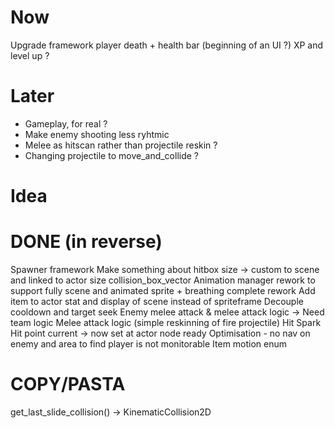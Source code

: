 # Now
Upgrade framework
player death + health bar (beginning of an UI ?)
XP and level up ?

# Later
+ Gameplay, for real ?
+ Make enemy shooting less ryhtmic
+ Melee as hitscan rather than projectile reskin ?
+ Changing projectile to move_and_collide ?

# Idea

# DONE (in reverse)
Spawner framework 
Make something about hitbox size -> custom to scene and linked to actor size collision_box_vector
Animation manager rework to support fully scene and animated sprite + breathing complete rework
Add item to actor stat and display of scene instead of spriteframe
Decouple cooldown and target seek
Enemy melee attack & melee attack logic -> Need team logic
Melee attack logic (simple reskinning of fire projectile)
Hit Spark
Hit point current -> now set at actor node ready
Optimisation - no nav on enemy and area to find player is not monitorable
Item motion enum

# COPY/PASTA
get_last_slide_collision() -> KinematicCollision2D
